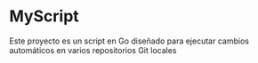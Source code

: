 # MyScript

Este proyecto es un script en Go diseñado para ejecutar cambios automáticos en varios repositorios Git locales
